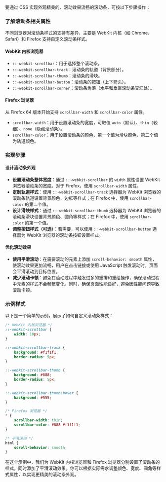 要通过 CSS 实现外观精美的、滚动效果流畅的滚动条，可按以下步骤操作：

### 了解滚动条相关属性
不同浏览器对滚动条样式的支持有差异，主要是 WebKit 内核（如 Chrome、Safari）和 Firefox 支持自定义滚动条样式。

#### WebKit 内核浏览器
- `::-webkit-scrollbar`：用于选择整个滚动条。
- `::-webkit-scrollbar-track`：滚动条的轨道（背景部分）。
- `::-webkit-scrollbar-thumb`：滚动条的滑块。
- `::-webkit-scrollbar-button`：滚动条的按钮（上下箭头）。
- `::-webkit-scrollbar-corner`：滚动条角落（水平和垂直滚动条交汇处）。

#### Firefox 浏览器
从 Firefox 64 版本开始支持 `scrollbar-width` 和 `scrollbar-color` 属性。
- `scrollbar-width`：用于设置滚动条的宽度，可取值 `auto`（默认）、`thin`（较细）、`none`（隐藏滚动条）。
- `scrollbar-color`：用于设置滚动条的颜色，第一个值为滑块颜色，第二个值为轨道颜色。

### 实现步骤

#### 设计滚动条外观
- **设置滚动条整体宽度**：通过 `::-webkit-scrollbar` 的 `width` 属性设置 WebKit 浏览器滚动条的宽度。对于 Firefox，使用 `scrollbar-width` 属性。
- **定制轨道样式**：使用 `::-webkit-scrollbar-track` 选择器为 WebKit 浏览器的滚动条轨道设置背景颜色、边框等样式；在 Firefox 中，使用 `scrollbar-color` 的第二个值。
- **设计滑块样式**：通过 `::-webkit-scrollbar-thumb` 选择器为 WebKit 浏览器的滚动条滑块设置背景颜色、圆角等样式；在 Firefox 中，使用 `scrollbar-color` 的第一个值。
- **调整按钮样式（可选）**：若需要，可以使用 `::-webkit-scrollbar-button` 选择器为 WebKit 浏览器的滚动条按钮设置样式。

#### 优化滚动效果
- **使用平滑滚动**：在需要滚动的元素上添加 `scroll-behavior: smooth` 属性，使滚动效果更加流畅，用户在点击链接或使用 JavaScript 触发滚动时，页面会平滑滚动到目标位置。
- **减少滚动卡顿**：避免在滚动过程中触发过多的重排和重绘操作，确保滚动过程中元素的样式不会频繁变化。同时，确保页面性能良好，避免因性能问题导致滚动卡顿。

### 示例样式
以下是一个简单的示例，展示了如何自定义滚动条样式：
```css
/* WebKit 内核浏览器 */
::-webkit-scrollbar {
    width: 10px;
}

::-webkit-scrollbar-track {
    background: #f1f1f1;
    border-radius: 5px;
}

::-webkit-scrollbar-thumb {
    background: #888;
    border-radius: 5px;
}

::-webkit-scrollbar-thumb:hover {
    background: #555;
}

/* Firefox 浏览器 */
* {
    scrollbar-width: thin;
    scrollbar-color: #888 #f1f1f1;
}

/* 平滑滚动 */
html {
    scroll-behavior: smooth;
}
```
在这个示例中，我们为 WebKit 内核浏览器和 Firefox 浏览器分别设置了滚动条的样式，同时添加了平滑滚动效果。你可以根据实际需求调整颜色、宽度、圆角等样式属性，以实现更精美的滚动条外观。 